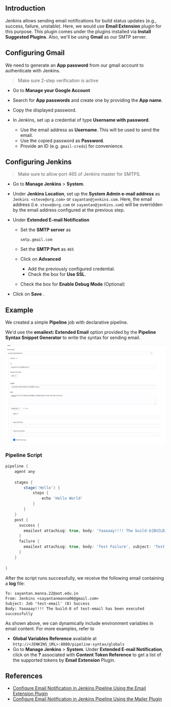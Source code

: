 ## Introduction
Jenkins allows sending email notifications for build status updates (e.g., success, failure, unstable). Here, we would use **Email Extension** plugin for this purpose. This plugin comes under the plugins installed via **Install Suggested Plugins**. Also, we'll be using **Gmail** as our SMTP server.

## Configuring Gmail
We need to generate an **App password** from our gmail account to authenticate with Jenkins.

> Make sure 2-step verification is active
- Go to **Manage your Google Account**

- Search for **App passwords** and create one by providing the **App name**.

- Copy the displayed password.

- In Jenkins, set up a credential of type **Username with password**.

  - Use the email address as **Username**. This will be used to send the email.
  - Use the copied password as **Password**.
  - Provide an ID (e.g. `gmail-creds`) for convenience.

## Configuring Jenkins
> Make sure to allow port 465 of Jenkins master for SMTPS.
- Go to **Manage Jenkins** > **System**.

- Under **Jenkins Location**, set up the **System Admin e-mail address** as `Jenkins <steve@org.com>` or `sayantan@jenkins.com`. Here, the email address (i.e. `steve@org.com` or `sayantan@jenkins.com`) will be overridden by the email address configured at the previous step. 

- Under **Extended E-mail Notification**
  - Set the **SMTP server** as
    ```
    smtp.gmail.com
    ```
  - Set the **SMTP Port** as `465`

  - Click on **Advanced**
   
    - Add the previously configured credential.
    - Check the box for **Use SSL**.
  
  - Check the box for **Enable Debug Mode** (Optional)

- Click on **Save** .

## Example
We created a simple **Pipeline** job with declarative pipeline.

 We'd use the **emailext: Extended Email** option provided by the **Pipeline Syntax Snippet Generator** to write the syntax for sending email.

![Snippet Generator](../assets/email-ext_config.JPG)

### Pipeline Script
```groovy
pipeline {
    agent any

    stages {
        stage('Hello') {
            steps {
                echo 'Hello World'
            }
        }
    }
    post {
      success {
        emailext attachLog: true, body: 'Yaaaaay!!!! The build-${BUILD_NUMBER} of ${JOB_NAME} has been executed successfully', subject: ' Job \'${JOB_NAME}\' (${BUILD_NUMBER}) Success', to: 'sayantan.manna.22@aot.edu.in'      
      }
      failure {
        emailext attachLog: true, body: 'Test Failure', subject: 'Test email', to: 'sayantan.manna.22@aot.edu.in'
      }
    }

}

```
After the script runs successfully, we receive the following email containing a **log** file:
```
To: sayantan.manna.22@aot.edu.in
From: Jenkins <sayantanmanna06@gmail.com>
Subject: Job 'test-email' (8) Success 
Body: Yaaaaay!!!! The build-8 of test-email has been executed successfully
```

As shown above, we can dynamically include environment variables in email content. For more examples, refer to 
- **Global Variables Reference** available at `http://<JENKINS_URL>:8080/pipeline-syntax/globals`
- Go to **Manage Jenkins** > **System**. Under **Extended E-mail Notification**, click on the **?** associated with **Content Token Reference** to get a list of the supported tokens by **Email Extension** Plugin.

## References
- [Configure Email Notification in Jenkins Pipeline Using the Email Extension Plugin](https://youtu.be/CGSwDpDfEMw?si=pDGxA74qUE5uL5fK)
- [Configure Email Notification in Jenkins Pipeline Using the Mailer Plugin](https://youtu.be/OOCvCdZLAhc?si=67WH1pTLsdq-jcG4)